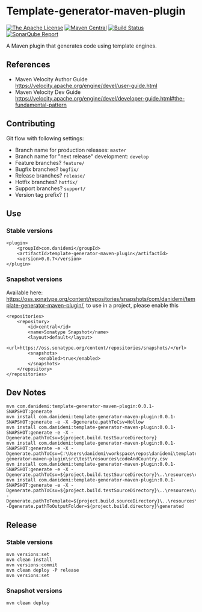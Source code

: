 Template-generator-maven-plugin
===============================
[![The Apache License](https://img.shields.io/github/license/danidemi/template-generator-maven-plugin.svg?label=License)](https://www.apache.org/licenses/LICENSE-2.0)
[![Maven Central](https://img.shields.io/maven-central/v/com.danidemi/template-generator-maven-plugin.svg?label=Maven%20Central)](http://search.maven.org/#search%7Cga%7C1%7Ctemplate-generator-maven-plugin)
[![Build Status](https://api.travis-ci.org/danidemi/template-generator-maven-plugin.svg?branch=master)](https://travis-ci.org/danidemi/template-generator-maven-plugin)
[![SonarQube Report](https://img.shields.io/badge/sonar-report-brightgreen.svg)](https://sonarqube.com/dashboard?id=com.danidemi%3Atemplate-generator-maven-plugin)

A Maven plugin that generates code using template engines.

## References

* Maven Velocity Author Guide <https://velocity.apache.org/engine/devel/user-guide.html> 
* Maven Velocity Dev Guide <https://velocity.apache.org/engine/devel/developer-guide.html#the-fundamental-pattern>

## Contributing

Git flow with following settings:
* Branch name for production releases: `master`
* Branch name for "next release" development: `develop`
* Feature branches? `feature/`
* Bugfix branches? `bugfix/`
* Release branches? `release/`
* Hotfix branches? `hotfix/`
* Support branches? `support/`
* Version tag prefix? `[]`


## Use

### Stable versions

    <plugin>
        <groupId>com.danidemi</groupId>
        <artifactId>template-generator-maven-plugin</artifactId>
        <version>0.0.7</version>
    </plugin>
    
### Snapshot versions
Available here: <https://oss.sonatype.org/content/repositories/snapshots/com/danidemi/template-generator-maven-plugin/>,
to use in a project, please enable this

    <repositories>
        <repository>
            <id>central</id>
            <name>Sonatype Snapshot</name>
            <layout>default</layout>
            <url>https://oss.sonatype.org/content/repositories/snapshots/</url>
            <snapshots>
                <enabled>true</enabled>
            </snapshots>
        </repository>
    </repositories>
    

## Dev Notes

    mvn com.danidemi:template-generator-maven-plugin:0.0.1-SNAPSHOT:generate
    mvn install com.danidemi:template-generator-maven-plugin:0.0.1-SNAPSHOT:generate -e -X -Dgenerate.pathToCsv=Hollow
    mvn install com.danidemi:template-generator-maven-plugin:0.0.1-SNAPSHOT:generate -e -X -Dgenerate.pathToCsv=${project.build.testSourceDirectory}
    mvn install com.danidemi:template-generator-maven-plugin:0.0.1-SNAPSHOT:generate -e -X -Dgenerate.pathToCsv=C:\Users\danidemi\workspace\repos\danidemi\template-generator-maven-plugin\src\test\resources\codeAndCountry.csv
    mvn install com.danidemi:template-generator-maven-plugin:0.0.1-SNAPSHOT:generate -e -X -Dgenerate.pathToCsv=${project.build.testSourceDirectory}\..\resources\codeAndCountry.csv
    mvn install com.danidemi:template-generator-maven-plugin:0.0.1-SNAPSHOT:generate -e -X -Dgenerate.pathToCsv=${project.build.testSourceDirectory}\..\resources\codeAndCountry.csv -Dgenerate.pathToTemplate=${project.build.sourceDirectory}\..\resources\Money.java.vm -Dgenerate.pathToOutputFolder=${project.build.directory}\generated


## Release

### Stable versions

    mvn versions:set
    mvn clean install
    mvn versions:commit
    mvn clean deploy -P release
    mvn versions:set

### Snapshot versions

    mvn clean deploy